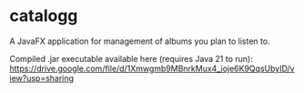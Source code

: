 # catalogg

A JavaFX application for management of albums you plan to listen to.

Compiled .jar executable available here (requires Java 21 to run): https://drive.google.com/file/d/1Xmwgmb9MBnrkMux4_ioje6K9QqsUbyID/view?usp=sharing
